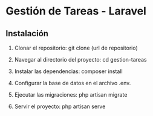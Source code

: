 # Gestión de Tareas - Laravel

## Instalación

1. Clonar el repositorio:
  git clone (url de repositorio)

2. Navegar al directorio del proyecto:
   cd gestion-tareas

3. Instalar las dependencias:
   composer install

4. Configurar la base de datos en el archivo .env.

5. Ejecutar las migraciones:
   php artisan migrate

6. Servir el proyecto:
   php artisan serve
